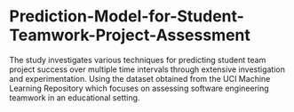 # Prediction-Model-for-Student-Teamwork-Project-Assessment
The study investigates various techniques for predicting student team project
success over multiple time intervals through extensive investigation and experimentation. Using the  dataset obtained from the UCI Machine Learning Repository which focuses
on assessing software engineering teamwork in an educational setting.
